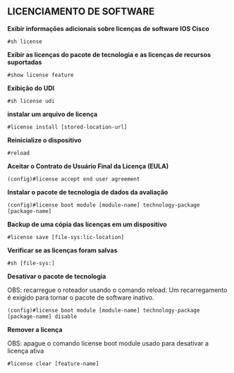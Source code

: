 ## LICENCIAMENTO DE SOFTWARE

**Exibir informações adicionais sobre licenças de software IOS Cisco**

```
#sh license
```

**Exibir as licenças do pacote de tecnologia e as licenças de recursos suportadas**

```
#show license feature
```

**Exibição do UDI**

```
#sh license udi
``` 

**instalar um arquivo de licença**

```
#license install [stored-location-url]
```

**Reinicialize o dispositivo**

```
#reload
```

**Aceitar o Contrato de Usuário Final da Licença (EULA)**

```
(config)#license accept end user agreement
```

**Instalar o pacote de tecnologia de dados da avaliação**

```
(config)#license boot module [module-name] technology-package [package-name]
```

**Backup de uma cópia das licenças em um dispositivo**

```
#license save [file-sys:lic-location]
```

**Verificar se as licenças foram salvas**

```
#sh [file-sys:]
```

**Desativar o pacote de tecnologia**

OBS: recarregue o roteador usando o comando reload. Um recarregamento é exigido para tornar o pacote de software inativo.

```
(config)#license boot module [module-name] technology-package [package-name] disable
```

**Remover a licença**

OBS: apague o comando license boot module usado para desativar a licença ativa

```
#license clear [feature-name]
```
